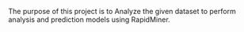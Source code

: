 The purpose of this project is to Analyze the given dataset to perform analysis and prediction models using RapidMiner.
